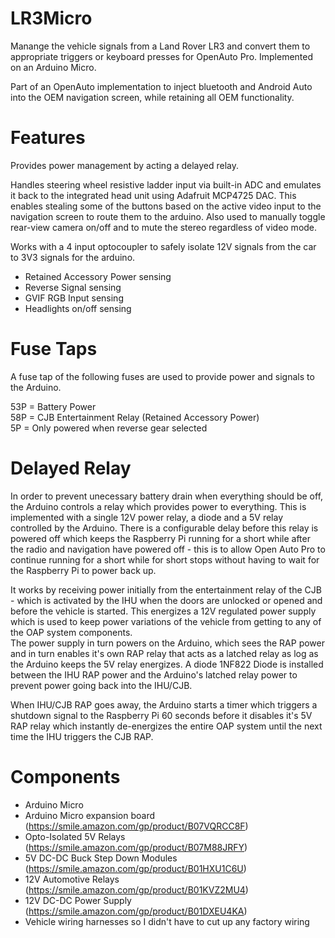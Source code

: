# LR3Micro
Manange the vehicle signals from a Land Rover LR3 and convert them to appropriate triggers or keyboard presses for OpenAuto Pro.  Implemented on an Arduino Micro.

Part of an OpenAuto implementation to inject bluetooth and Android Auto into the OEM navigation screen, while retaining all OEM functionality.

# Features
Provides power management by acting a delayed relay.

Handles steering wheel resistive ladder input via built-in ADC and emulates it back to the integrated head unit using Adafruit MCP4725 DAC. This enables stealing some of the buttons based on the active video input to the navigation screen to route them to the arduino. Also used to manually toggle rear-view camera on/off and to mute the stereo regardless of video mode. 

Works with a 4 input optocoupler to safely isolate 12V signals from the car to 3V3 signals for the arduino.
* Retained Accessory Power sensing
* Reverse Signal sensing
* GVIF RGB Input sensing
* Headlights on/off sensing

# Fuse Taps
A fuse tap of the following fuses are used to provide power and signals to the Arduino.

53P = Battery Power  
58P = CJB Entertainment Relay (Retained Accessory Power)  
5P  = Only powered when reverse gear selected  

# Delayed Relay
In order to prevent unecessary battery drain when everything should be off, the Arduino controls a relay
which provides power to everything.  This is implemented with a single 12V power relay, a diode and a 5V
relay controlled by the Arduino.  There is a configurable delay before this relay is powered off which
keeps the Raspberry Pi running for a short while after the radio and navigation have powered off - this is
to allow Open Auto Pro to continue running for a short while for short stops without having to wait for the
Raspberry Pi to power back up.

It works by receiving power initially from the entertainment relay of the CJB - which is activated by the IHU
when the doors are unlocked or opened and before the vehicle is started.  This energizes a 12V regulated power
supply which is used to keep power variations of the vehicle from getting to any of the OAP system components.  
The power supply in turn powers on the Arduino, which sees the RAP power and in turn enables it's own RAP relay
that acts as a latched relay as log as the Arduino keeps the 5V relay energizes.  A diode 1NF822 Diode is installed
between the IHU RAP power and the Arduino's latched relay power to prevent power going back into the IHU/CJB.

When IHU/CJB RAP goes away, the Arduino starts a timer which triggers a shutdown signal to the Raspberry Pi 60
seconds before it disables it's 5V RAP relay which instantly de-energizes the entire OAP system until the next
time the IHU triggers the CJB RAP.

# Components
* Arduino Micro
* Arduino Micro expansion board (https://smile.amazon.com/gp/product/B07VQRCC8F)
* Opto-Isolated 5V Relays (https://smile.amazon.com/gp/product/B07M88JRFY)
* 5V DC-DC Buck Step Down Modules (https://smile.amazon.com/gp/product/B01HXU1C6U)
* 12V Automotive Relays (https://smile.amazon.com/gp/product/B01KVZ2MU4)
* 12V DC-DC Power Supply (https://smile.amazon.com/gp/product/B01DXEU4KA)
* Vehicle wiring harnesses so I didn't have to cut up any factory wiring
